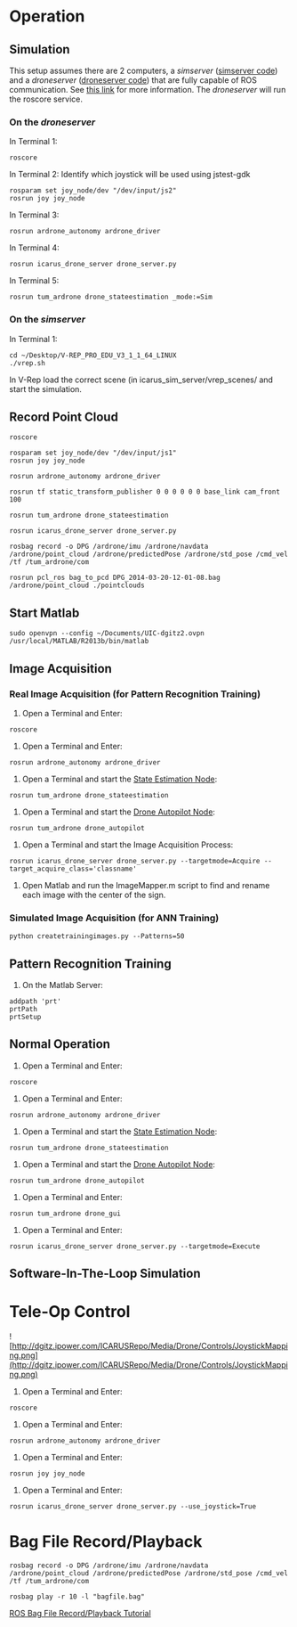 # Operation #

## Simulation ##
This setup assumes there are 2 computers, a _simserver_ ([simserver code](https://github.com/dgitz/icarus_sim_server)) and a _droneserver_ ([droneserver code](https://github.com/dgitz/icarus_drone_server)) that are fully capable of ROS communication.  See [this link](http://wiki.ros.org/ROS/Tutorials/MultipleMachines) for more information.
The _droneserver_ will run the roscore service.
### On the _droneserver_ ###
In Terminal 1:
```
roscore
```
In Terminal 2:
Identify which joystick will be used using jstest-gdk
```
rosparam set joy_node/dev "/dev/input/js2"
rosrun joy joy_node
```
In Terminal 3:
```
rosrun ardrone_autonomy ardrone_driver
```
In Terminal 4:
```
rosrun icarus_drone_server drone_server.py
```
In Terminal 5:
```
rosrun tum_ardrone drone_stateestimation _mode:=Sim
```
### On the _simserver_ ###
In Terminal 1:
```
cd ~/Desktop/V-REP_PRO_EDU_V3_1_1_64_LINUX
./vrep.sh
```

In V-Rep load the correct scene (in icarus\_sim\_server/vrep\_scenes/ and start the simulation.
## Record Point Cloud ##
```
roscore
```
```
rosparam set joy_node/dev "/dev/input/js1"
rosrun joy joy_node
```
```
rosrun ardrone_autonomy ardrone_driver
```
```
rosrun tf static_transform_publisher 0 0 0 0 0 0 base_link cam_front 100
```
```
rosrun tum_ardrone drone_stateestimation
```
```
rosrun icarus_drone_server drone_server.py
```
```
rosbag record -o DPG /ardrone/imu /ardrone/navdata /ardrone/point_cloud /ardrone/predictedPose /ardrone/std_pose /cmd_vel /tf /tum_ardrone/com
```
```
rosrun pcl_ros bag_to_pcd DPG_2014-03-20-12-01-08.bag /ardrone/point_cloud ./pointclouds
```

## Start Matlab ##
```
sudo openvpn --config ~/Documents/UIC-dgitz2.ovpn
/usr/local/MATLAB/R2013b/bin/matlab
```

## Image Acquisition ##
### Real Image Acquisition (for Pattern Recognition Training) ###
  1. Open a Terminal and Enter:
```
roscore
```
  1. Open a Terminal and Enter:
```
rosrun ardrone_autonomy ardrone_driver
```
  1. Open a Terminal and start the [State Estimation Node](http://wiki.ros.org/tum_ardrone/drone_stateestimation):
```
rosrun tum_ardrone drone_stateestimation
```
  1. Open a Terminal and start the [Drone Autopilot Node](http://wiki.ros.org/tum_ardrone/drone_autopilot):
```
rosrun tum_ardrone drone_autopilot
```
  1. Open a Terminal and start the Image Acquisition Process:
```
rosrun icarus_drone_server drone_server.py --targetmode=Acquire --target_acquire_class='classname'
```
  1. Open Matlab and run the ImageMapper.m script to find and rename each image with the center of the sign.
### Simulated Image Acquisition (for ANN Training) ###
```
python createtrainingimages.py --Patterns=50
```
## Pattern Recognition Training ##
  1. On the Matlab Server:
```
addpath 'prt'
prtPath
prtSetup
```

## Normal Operation ##
  1. Open a Terminal and Enter:
```
roscore
```
  1. Open a Terminal and Enter:
```
rosrun ardrone_autonomy ardrone_driver
```
  1. Open a Terminal and start the [State Estimation Node](http://wiki.ros.org/tum_ardrone/drone_stateestimation):
```
rosrun tum_ardrone drone_stateestimation
```
  1. Open a Terminal and start the [Drone Autopilot Node](http://wiki.ros.org/tum_ardrone/drone_autopilot):
```
rosrun tum_ardrone drone_autopilot
```
  1. Open a Terminal and Enter:
```
rosrun tum_ardrone drone_gui
```
  1. Open a Terminal and Enter:
```
rosrun icarus_drone_server drone_server.py --targetmode=Execute
```
## Software-In-The-Loop Simulation ##

# Tele-Op Control #
![http://dgitz.ipower.com/ICARUSRepo/Media/Drone/Controls/JoystickMapping.png](http://dgitz.ipower.com/ICARUSRepo/Media/Drone/Controls/JoystickMapping.png)
  1. Open a Terminal and Enter:
```
roscore
```
  1. Open a Terminal and Enter:
```
rosrun ardrone_autonomy ardrone_driver
```
  1. Open a Terminal and Enter:
```
rosrun joy joy_node
```
  1. Open a Terminal and Enter:
```
rosrun icarus_drone_server drone_server.py --use_joystick=True
```
# Bag File Record/Playback #
```
rosbag record -o DPG /ardrone/imu /ardrone/navdata /ardrone/point_cloud /ardrone/predictedPose /ardrone/std_pose /cmd_vel /tf /tum_ardrone/com
```
```
rosbag play -r 10 -l "bagfile.bag"
```
[ROS Bag File Record/Playback Tutorial](http://ros.informatik.uni-freiburg.de/roswiki/ROS(2f)Tutorials(2f)Recording(20)and(20)playing(20)back(20)data.html)